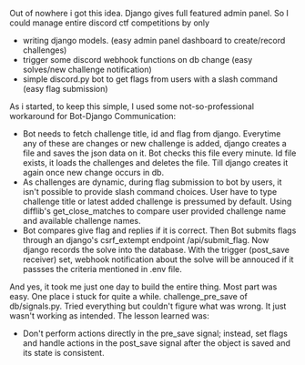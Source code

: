 Out of nowhere i got this idea. Django gives full featured admin panel. 
So I could manage entire discord ctf competitions by only 
- writing django models. (easy admin panel dashboard to create/record challenges)
- trigger some discord webhook functions on db change (easy solves/new challenge notification)
- simple discord.py bot to get flags from users with a slash command (easy flag submission)

As i started, to keep this simple, I used some not-so-professional workaround for Bot-Django Communication:
 - Bot needs to fetch challenge title, id and flag from django. Everytime any of these are changes or new challenge is added, django creates a file and saves the json data on it. Bot checks this file every minute. Id file exists, it loads the challenges and deletes the file. Till django creates it again once new change occurs in db.
 - As challenges are dynamic, during flag submission to bot by users, it isn't possible to provide slash command choices. User have to type challenge title or latest added challenge is pressumed by default. Using difflib's get_close_matches to compare user provided challenge name and available challenge names.
 - Bot compares give flag and replies if it is correct. Then Bot submits flags through an django's csrf_extempt endpoint /api/submit_flag. Now django records the solve into the database. With the trigger (post_save receiver) set, webhook notification about the solve will be annouced if it passses the criteria mentioned in .env file.

 And yes, it took me just one day to build the entire thing. Most part was easy. One place i stuck for quite a while. challenge_pre_save of db/signals.py. Tried everything but couldn't figure what was wrong. It just wasn't working as intended. The lesson learned was:
 - Don't perform actions directly in the pre_save signal; instead, set flags and handle actions in the post_save signal after the object is saved and its state is consistent.
 